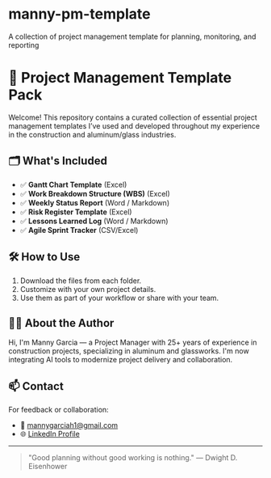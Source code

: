 # manny-pm-template
A collection of project management template for planning, monitoring, and reporting
# 📁 Project Management Template Pack

Welcome! This repository contains a curated collection of essential project management templates I’ve used and developed throughout my experience in the construction and aluminum/glass industries.

## 🗂️ What's Included

- ✅ **Gantt Chart Template** (Excel)
- ✅ **Work Breakdown Structure (WBS)** (Excel)
- ✅ **Weekly Status Report** (Word / Markdown)
- ✅ **Risk Register Template** (Excel)
- ✅ **Lessons Learned Log** (Word / Markdown)
- ✅ **Agile Sprint Tracker** (CSV/Excel)

## 🛠️ How to Use

1. Download the files from each folder.
2. Customize with your own project details.
3. Use them as part of your workflow or share with your team.

## 👷‍♂️ About the Author

Hi, I'm Manny Garcia — a Project Manager with 25+ years of experience in construction projects, specializing in aluminum and glassworks. I'm now integrating AI tools to modernize project delivery and collaboration.

## 📫 Contact

For feedback or collaboration:
- 📧 mannygarciah1@gmail.com
- 🌐 [LinkedIn Profile](https://linkedin.com/in/your-profile)

---

> "Good planning without good working is nothing." — Dwight D. Eisenhower
